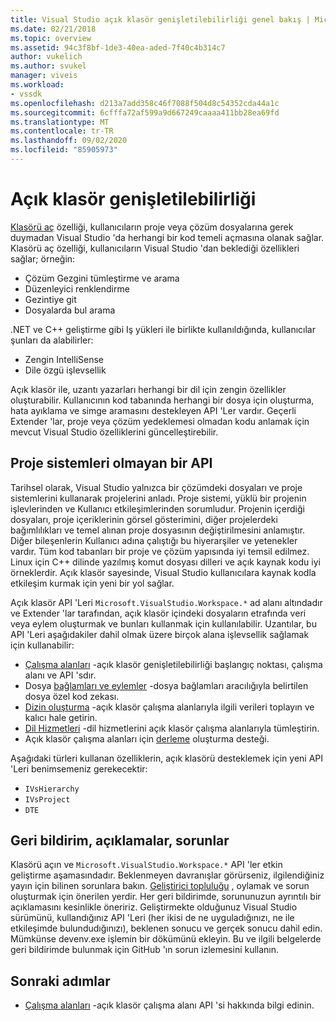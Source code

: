 ```yaml
---
title: Visual Studio açık klasör genişletilebilirliği genel bakış | Microsoft Docs
ms.date: 02/21/2018
ms.topic: overview
ms.assetid: 94c3f8bf-1de3-40ea-aded-7f40c4b314c7
author: vukelich
ms.author: svukel
manager: viveis
ms.workload:
- vssdk
ms.openlocfilehash: d213a7add358c46f7088f504d8c54352cda44a1c
ms.sourcegitcommit: 6cfffa72af599a9d667249caaaa411bb28ea69fd
ms.translationtype: MT
ms.contentlocale: tr-TR
ms.lasthandoff: 09/02/2020
ms.locfileid: "85905973"
---
```

# <a name="open-folder-extensibility"></a>Açık klasör genişletilebilirliği

[Klasörü aç](../ide/develop-code-in-visual-studio-without-projects-or-solutions.md) özelliği, kullanıcıların proje veya çözüm dosyalarına gerek duymadan Visual Studio 'da herhangi bir kod temeli açmasına olanak sağlar. Klasörü aç özelliği, kullanıcıların Visual Studio 'dan beklediği özellikleri sağlar; örneğin:

* Çözüm Gezgini tümleştirme ve arama
* Düzenleyici renklendirme
* Gezintiye git
* Dosyalarda bul arama

.NET ve C++ geliştirme gibi Iş yükleri ile birlikte kullanıldığında, kullanıcılar şunları da alabilirler:

* Zengin IntelliSense
* Dile özgü işlevsellik

Açık klasör ile, uzantı yazarları herhangi bir dil için zengin özellikler oluşturabilir. Kullanıcının kod tabanında herhangi bir dosya için oluşturma, hata ayıklama ve simge aramasını destekleyen API 'Ler vardır. Geçerli Extender 'lar, proje veya çözüm yedeklemesi olmadan kodu anlamak için mevcut Visual Studio özelliklerini güncelleştirebilir.

## <a name="an-api-without-project-systems"></a>Proje sistemleri olmayan bir API

Tarihsel olarak, Visual Studio yalnızca bir çözümdeki dosyaları ve proje sistemlerini kullanarak projelerini anladı. Proje sistemi, yüklü bir projenin işlevlerinden ve Kullanıcı etkileşimlerinden sorumludur. Projenin içerdiği dosyaları, proje içeriklerinin görsel gösterimini, diğer projelerdeki bağımlılıkları ve temel alınan proje dosyasının değiştirilmesini anlamıştır. Diğer bileşenlerin Kullanıcı adına çalıştığı bu hiyerarşiler ve yetenekler vardır. Tüm kod tabanları bir proje ve çözüm yapısında iyi temsil edilmez. Linux için C++ dilinde yazılmış komut dosyası dilleri ve açık kaynak kodu iyi örneklerdir. Açık klasör sayesinde, Visual Studio kullanıcılara kaynak kodla etkileşim kurmak için yeni bir yol sağlar.

Açık klasör API 'Leri `Microsoft.VisualStudio.Workspace.*` ad alanı altındadır ve Extender 'lar tarafından, açık klasör içindeki dosyaların etrafında veri veya eylem oluşturmak ve bunları kullanmak için kullanılabilir. Uzantılar, bu API 'Leri aşağıdakiler dahil olmak üzere birçok alana işlevsellik sağlamak için kullanabilir:

- [Çalışma alanları](workspaces.md) -açık klasör genişletilebilirliği başlangıç noktası, çalışma alanı ve API 'sdır.
- Dosya [bağlamları ve eylemler](workspace-file-contexts.md) -dosya bağlamları aracılığıyla belirtilen dosya özel kod zekası.
- [Dizin oluşturma](workspace-indexing.md) -açık klasör çalışma alanlarıyla ilgili verileri toplayın ve kalıcı hale getirin.
- [Dil Hizmetleri](workspace-language-services.md) -dil hizmetlerini açık klasör çalışma alanlarıyla tümleştirin.
- Açık klasör çalışma alanları için [derleme](workspace-build.md) oluşturma desteği.

Aşağıdaki türleri kullanan özelliklerin, açık klasörü desteklemek için yeni API 'Leri benimsemeniz gerekecektir:

- `IVsHierarchy`
- `IVsProject`
- `DTE`

## <a name="feedback-comments-issues"></a>Geri bildirim, açıklamalar, sorunlar

Klasörü açın ve `Microsoft.VisualStudio.Workspace.*` API 'ler etkin geliştirme aşamasındadır. Beklenmeyen davranışlar görürseniz, ilgilendiğiniz yayın için bilinen sorunlara bakın. [Geliştirici topluluğu](https://developercommunity.visualstudio.com) , oylamak ve sorun oluşturmak için önerilen yerdir. Her geri bildirimde, sorununuzun ayrıntılı bir açıklamasını kesinlikle öneririz. Geliştirmekte olduğunuz Visual Studio sürümünü, kullandığınız API 'Leri (her ikisi de ne uyguladığınızı, ne ile etkileşimde bulundudığınızı), beklenen sonucu ve gerçek sonucu dahil edin. Mümkünse devenv.exe işlemin bir dökümünü ekleyin. Bu ve ilgili belgelerde geri bildirimde bulunmak için GitHub 'ın sorun izlemesini kullanın.

## <a name="next-steps"></a>Sonraki adımlar

* [Çalışma alanları](workspaces.md) -açık klasör çalışma alanı API 'si hakkında bilgi edinin.